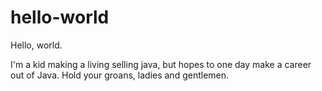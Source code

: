 # hello-world
Hello, world. 

I'm a kid making a living selling java, but hopes to one day make a career out of Java.
Hold your groans, ladies and gentlemen. 
